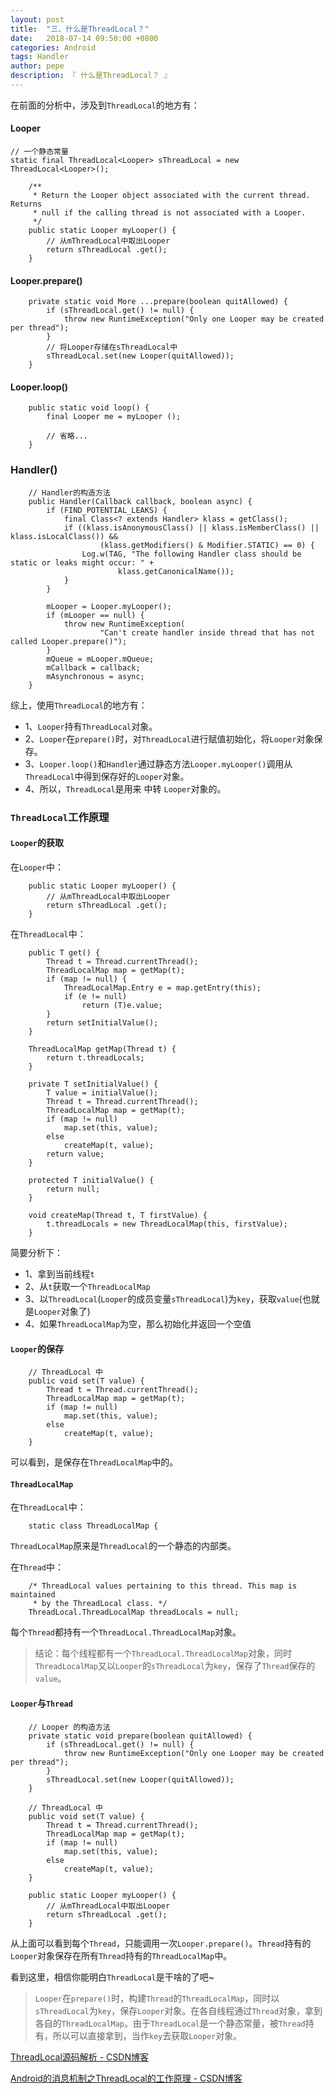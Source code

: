 ```yaml
---
layout: post
title:  "三、什么是ThreadLocal？"
date:   2018-07-14 09:50:00 +0800
categories: Android
tags: Handler
author: pepe
description: 『 什么是ThreadLocal？ 』
---
```


在前面的分析中，涉及到`ThreadLocal`的地方有：
#### **Looper**
```
// 一个静态常量
static final ThreadLocal<Looper> sThreadLocal = new ThreadLocal<Looper>();

    /**
     * Return the Looper object associated with the current thread.  Returns
     * null if the calling thread is not associated with a Looper.
     */
    public static Looper myLooper() {
        // 从mThreadLocal中取出Looper
        return sThreadLocal .get();
    }
```

#### **Looper.prepare()**
```
    private static void More ...prepare(boolean quitAllowed) {
        if (sThreadLocal.get() != null) {
            throw new RuntimeException("Only one Looper may be created per thread");
        }
        // 将Looper存储在sThreadLocal中
        sThreadLocal.set(new Looper(quitAllowed));
    }
```
#### **Looper.loop()**
```
    public static void loop() {
        final Looper me = myLooper ();
        
        // 省略...
    }  
```

### **Handler()**
```
    // Handler的构造方法
    public Handler(Callback callback, boolean async) {
        if (FIND_POTENTIAL_LEAKS) {
            final Class<? extends Handler> klass = getClass();
            if ((klass.isAnonymousClass() || klass.isMemberClass() || klass.isLocalClass()) &&
                    (klass.getModifiers() & Modifier.STATIC) == 0) {
                Log.w(TAG, "The following Handler class should be static or leaks might occur: " +
                        klass.getCanonicalName());
            }
        }
        
        mLooper = Looper.myLooper();
        if (mLooper == null) {
            throw new RuntimeException(
                    "Can't create handler inside thread that has not called Looper.prepare()");
        }
        mQueue = mLooper.mQueue;
        mCallback = callback;
        mAsynchronous = async;
    }
```

综上，使用`ThreadLocal`的地方有：

* 1、`Looper`持有`ThreadLocal`对象。
* 2、`Looper`在`prepare()`时，对`ThreadLocal`进行赋值初始化，将`Looper`对象保存。
* 3、`Looper.loop()`和`Handler`通过静态方法`Looper.myLooper()`调用从`ThreadLocal`中得到保存好的`Looper`对象。
* 4、所以，`ThreadLocal`是用来 中转 `Looper`对象的。

### **`ThreadLocal`工作原理**

#### `Looper`的获取
在`Looper`中：
```
    public static Looper myLooper() {
        // 从mThreadLocal中取出Looper
        return sThreadLocal .get();
    }
```
在`ThreadLocal`中：
```
    public T get() {
        Thread t = Thread.currentThread();
        ThreadLocalMap map = getMap(t);
        if (map != null) {
            ThreadLocalMap.Entry e = map.getEntry(this);
            if (e != null)
                return (T)e.value;
        }
        return setInitialValue();
    }
    
    ThreadLocalMap getMap(Thread t) {
        return t.threadLocals;
    }
    
    private T setInitialValue() {
        T value = initialValue();
        Thread t = Thread.currentThread();
        ThreadLocalMap map = getMap(t);
        if (map != null)
            map.set(this, value);
        else
            createMap(t, value);
        return value;
    }
    
    protected T initialValue() {
        return null;
    }
    
    void createMap(Thread t, T firstValue) {
        t.threadLocals = new ThreadLocalMap(this, firstValue);
    }
```
简要分析下：

* 1、拿到当前线程`t`
* 2、从`t`获取一个`ThreadLocalMap`
* 3、以`ThreadLocal`(`Looper`的成员变量`sThreadLocal`)为`key`，获取`value`(也就是`Looper`对象了)
* 4、如果`ThreadLocalMap`为空，那么初始化并返回一个空值

#### `Looper`的保存
```
    // ThreadLocal 中
    public void set(T value) {
        Thread t = Thread.currentThread();
        ThreadLocalMap map = getMap(t);
        if (map != null)
            map.set(this, value);
        else
            createMap(t, value);
    }
```
可以看到，是保存在`ThreadLocalMap`中的。

#### `ThreadLocalMap`
在`ThreadLocal`中：
```
    static class ThreadLocalMap {
```
`ThreadLocalMap`原来是`ThreadLocal`的一个静态的内部类。

在`Thread`中：
```
    /* ThreadLocal values pertaining to this thread. This map is maintained
     * by the ThreadLocal class. */
    ThreadLocal.ThreadLocalMap threadLocals = null;
```
每个`Thread`都持有一个`ThreadLocal.ThreadLocalMap`对象。

> 结论：每个线程都有一个`ThreadLocal.ThreadLocalMap`对象，同时`ThreadLocalMap`又以`Looper`的`sThreadLocal`为`key`，保存了`Thread`保存的`value`。

#### `Looper`与`Thread`
```
    // Looper 的构造方法
    private static void prepare(boolean quitAllowed) {
        if (sThreadLocal.get() != null) {
            throw new RuntimeException("Only one Looper may be created per thread");
        }
        sThreadLocal.set(new Looper(quitAllowed));
    }
    
    // ThreadLocal 中
    public void set(T value) {
        Thread t = Thread.currentThread();
        ThreadLocalMap map = getMap(t);
        if (map != null)
            map.set(this, value);
        else
            createMap(t, value);
    }
    
    public static Looper myLooper() {
        // 从mThreadLocal中取出Looper
        return sThreadLocal .get();
    }
```
从上面可以看到每个`Thread`，只能调用一次`Looper.prepare()`。`Thread`持有的`Looper`对象保存在所有`Thread`持有的`ThreadLocalMap`中。

看到这里，相信你能明白`ThreadLocal`是干啥的了吧~

> `Looper`在`prepare()`时，构建`Thread`的`ThreadLocalMap`，同时以`sThreadLocal`为`key`，保存`Looper`对象。在各自线程通过`Thread`对象，拿到各自的`ThreadLocalMap`。由于`ThreadLocal`是一个静态常量，被`Thread`持有，所以可以直接拿到，当作`key`去获取`Looper`对象。



[ThreadLocal源码解析 - CSDN博客](https://blog.csdn.net/qq_17250009/article/details/50000753)

[Android的消息机制之ThreadLocal的工作原理 - CSDN博客](https://blog.csdn.net/singwhatiwanna/article/details/48350919)









































